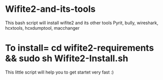 # Wifite2-and-its-tools
 This bash script will install wifite2 and its other tools Pyrit, bully, wireshark, hcxtools, hcxdumptool, macchanger
# To install=    cd wifite2-requirements && sudo sh Wifite2-Install.sh
This little script will help you to get startet very fast :)


